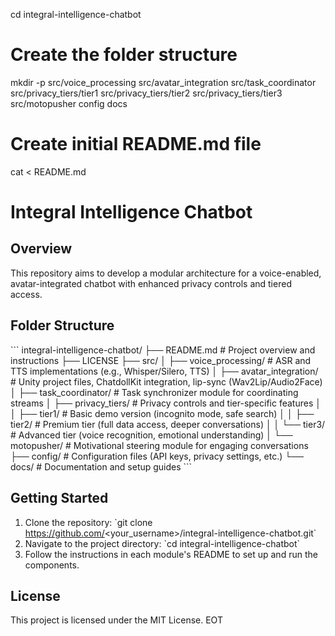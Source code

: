 
cd integral-intelligence-chatbot
# Create the folder structure
mkdir -p src/voice_processing src/avatar_integration src/task_coordinator src/privacy_tiers/tier1 src/privacy_tiers/tier2 src/privacy_tiers/tier3 src/motopusher config docs

# Create initial README.md file
cat <<EOT > README.md
# Integral Intelligence Chatbot

## Overview
This repository aims to develop a modular architecture for a voice-enabled, avatar-integrated chatbot with enhanced privacy controls and tiered access.

## Folder Structure
\`\`\`
integral-intelligence-chatbot/
├── README.md               # Project overview and instructions
├── LICENSE
├── src/
│   ├── voice_processing/   # ASR and TTS implementations (e.g., Whisper/Silero, TTS)
│   ├── avatar_integration/ # Unity project files, ChatdollKit integration, lip-sync (Wav2Lip/Audio2Face)
│   ├── task_coordinator/   # Task synchronizer module for coordinating streams
│   ├── privacy_tiers/      # Privacy controls and tier-specific features
│   │   ├── tier1/          # Basic demo version (incognito mode, safe search)
│   │   ├── tier2/          # Premium tier (full data access, deeper conversations)
│   │   └── tier3/          # Advanced tier (voice recognition, emotional understanding)
│   └── motopusher/         # Motivational steering module for engaging conversations
├── config/                 # Configuration files (API keys, privacy settings, etc.)
└── docs/                   # Documentation and setup guides
\`\`\`

## Getting Started
1. Clone the repository: \`git clone https://github.com/<your_username>/integral-intelligence-chatbot.git\`
2. Navigate to the project directory: \`cd integral-intelligence-chatbot\`
3. Follow the instructions in each module's README to set up and run the components.

## License
This project is licensed under the MIT License.
EOT

